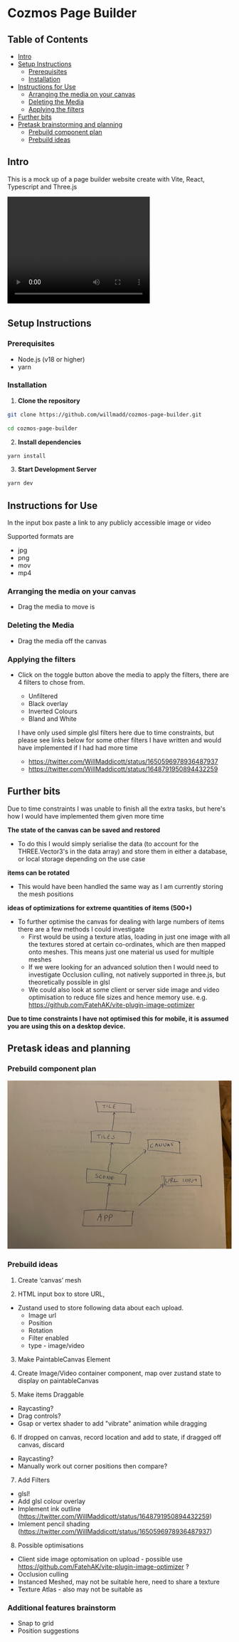 # Cozmos Page Builder

## Table of Contents

- [Intro](#intro)
- [Setup Instructions](#setup-instructions)
  - [Prerequisites](#prerequisites)
  - [Installation](#installation)
- [Instructions for Use](#instructions-for-use)
  - [Arranging the media on your canvas](#arranging-the-media-on-your-canvas)
  - [Deleting the Media](#deleting-the-media)
  - [Applying the filters](#applying-the-filters)
- [Further bits](#further-bits)
- [Pretask brainstorming and planning](#pretask-ideas-and-planning)
  - [Prebuild component plan](#prebuild-component-plan)
  - [Prebuild ideas](#prebuild-ideas)

## Intro

This is a mock up of a page builder website create with Vite, React, Typescript and Three.js

<video width="320" height="240" controls>
  <source src="https://will-madd-misc.b-cdn.net/demo.mov" type="video/mp4">
</video>

## Setup Instructions

### Prerequisites

- Node.js (v18 or higher)
- yarn

### Installation

1. **Clone the repository**

```sh
git clone https://github.com/willmadd/cozmos-page-builder.git
```

```sh
cd cozmos-page-builder
```

2. **Install dependencies**

```sh
yarn install
```

3. **Start Development Server**

```sh
yarn dev
```

## Instructions for Use

In the input box paste a link to any publicly accessible image or video

Supported formats are

- jpg
- png
- mov
- mp4

### Arranging the media on your canvas

- Drag the media to move is

### Deleting the Media

- Drag the media off the canvas

### Applying the filters

- Click on the toggle button above the media to apply the filters, there are 4 filters to chose from.

  - Unfiltered
  - Black overlay
  - Inverted Colours
  - Bland and White

  I have only used simple glsl filters here due to time constraints, but please see links below for some other filters I have written and would have implemented if I had had more time

  - https://twitter.com/WillMaddicott/status/1650596978936487937
  - https://twitter.com/WillMaddicott/status/1648791950894432259

## Further bits

Due to time constraints I was unable to finish all the extra tasks, but here's how I would have implemented them given more time

**The state of the canvas can be saved and restored**

- To do this I would simply serialise the data (to account for the THREE.Vector3's in the data array) and store them in either a database, or local storage depending on the use case

**items can be rotated**

- This would have been handled the same way as I am currently storing the mesh positions

**ideas of optimizations for extreme quantities of items (500+)**

- To further optimise the canvas for dealing with large numbers of items there are a few methods I could investigate
  - First would be using a texture atlas, loading in just one image with all the textures stored at certain co-ordinates, which are then mapped onto meshes. This means just one material us used for multiple meshes
  - If we were looking for an advanced solution then I would need to investigate Occlusion culling, not natively supported in three.js, but theoretically possible in glsl
  - We could also look at some client or server side image and video optimisation to reduce file sizes and hence memory use. e.g. https://github.com/FatehAK/vite-plugin-image-optimizer

**Due to time constraints I have not optimised this for mobile, it is assumed you are using this on a desktop device.**

## Pretask ideas and planning

### Prebuild component plan

![diagram of potential component layout](/public/images/component-plan.png)

### Prebuild ideas

1. Create ‘canvas’ mesh

2. HTML input box to store URL,

- Zustand used to store following data about each upload.
  - Image url
  - Position
  - Rotation
  - Filter enabled
  - type - image/video

3. Make PaintableCanvas Element

4. Create Image/Video container component, map over zustand state to display on paintableCanvas

5. Make items Draggable

- Raycasting?
- Drag controls?
- Gsap or vertex shader to add "vibrate" animation while dragging

6. If dropped on canvas, record location and add to state, if dragged off canvas, discard

- Raycasting?
- Manually work out corner positions then compare?

7. Add Filters

- glsl!
- Add glsl colour overlay
- Implement ink outline (https://twitter.com/WillMaddicott/status/1648791950894432259)
- Imlement pencil shading (https://twitter.com/WillMaddicott/status/1650596978936487937)

8. Possible optimisations

- Client side image optomisation on upload - possible use https://github.com/FatehAK/vite-plugin-image-optimizer ?
- Occlusion culling
- Instanced Meshed, may not be suitable here, need to share a texture
- Texture Atlas - also may not be suitable as

### Additional features brainstorm

- Snap to grid
- Position suggestions
